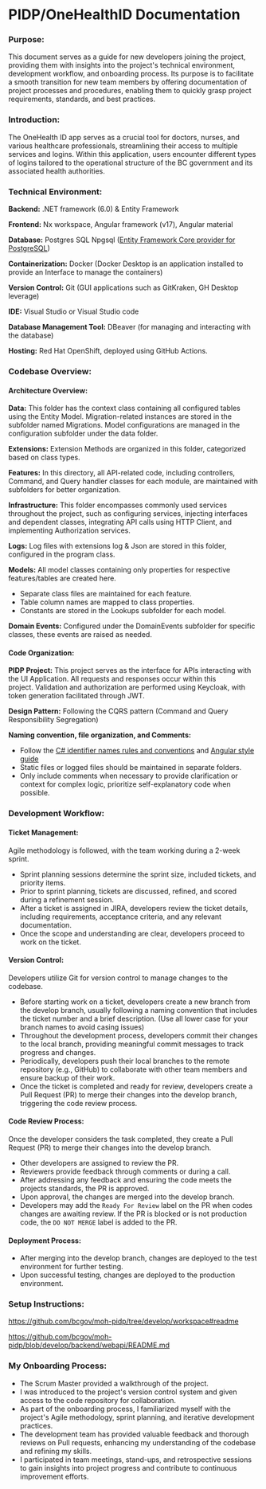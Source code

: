 # PIDP/OneHealthID Documentation
### Purpose:
This document serves as a guide for new developers joining the project, providing them with insights into the project's technical environment, development workflow, and onboarding process. Its purpose is to facilitate a smooth transition for new team members by offering documentation of project processes and procedures, enabling them to quickly grasp project requirements, standards, and best practices.
### Introduction:
The OneHealth ID app serves as a crucial tool for doctors, nurses, and various healthcare professionals, streamlining their access to multiple services and logins. Within this application, users encounter different types of logins tailored to the operational structure of the BC government and its associated health authorities.
### Technical Environment:
**Backend:** .NET framework (6.0) & Entity Framework

**Frontend:** Nx workspace, Angular framework (v17), Angular material

**Database:** Postgres SQL Npgsql ([Entity Framework Core provider for PostgreSQL](https://github.com/npgsql/efcore.pg))

**Containerization:** Docker (Docker Desktop is an application installed to provide an Interface to manage the containers)

**Version Control:** Git (GUI applications such as GitKraken, GH Desktop leverage)

**IDE:** Visual Studio or Visual Studio code

**Database Management Tool:** DBeaver (for managing and interacting with the database)

**Hosting:** Red Hat OpenShift, deployed using GitHub Actions.

### Codebase Overview:
#### Architecture Overview:
**Data:** This folder has the context class containing all configured tables using the Entity Model. Migration-related instances are stored in the subfolder named Migrations. Model configurations are managed in the configuration subfolder under the data folder.

**Extensions:** Extension Methods are organized in this folder, categorized based on class types.

**Features:** In this directory, all API-related code, including controllers, Command, and Query handler classes for each module, are maintained with subfolders for better organization.

**Infrastructure:** This folder encompasses commonly used services throughout the project, such as configuring services, injecting interfaces and dependent classes, integrating API calls using HTTP Client, and implementing Authorization services.

**Logs:** Log files with extensions log & Json are stored in this folder, configured in the program class.

**Models:** All model classes containing only properties for respective features/tables are created here. 
- Separate class files are maintained for each feature.
- Table column names are mapped to class properties. 
- Constants are stored in the Lookups subfolder for each model.

**Domain Events:**
Configured under the DomainEvents subfolder for specific classes, these events are raised as needed.
#### Code Organization:
**PIDP Project:** This project serves as the interface for APIs interacting with the UI Application. All requests and responses occur within this project. Validation and authorization are performed using Keycloak, with token generation facilitated through JWT.

**Design Pattern:** Following the CQRS pattern (Command and Query Responsibility Segregation)

**Naming convention, file organization, and Comments:** 
- Follow the [C# identifier names rules and conventions](https://learn.microsoft.com/en-us/dotnet/csharp/fundamentals/coding-style/identifier-names) and [Angular style guide](https://angular.dev/style-guide)
- Static files or logged files should be maintained in separate folders.
- Only include comments when necessary to provide clarification or context for complex logic, prioritize self-explanatory code when possible.

### Development Workflow:
#### Ticket Management:
Agile methodology is followed, with the team working during a 2-week sprint.
- Sprint planning sessions determine the sprint size, included tickets, and priority items.
- Prior to sprint planning, tickets are discussed, refined, and scored during a refinement session.
- After a ticket is assigned in JIRA, developers review the ticket details, including requirements, acceptance criteria, and any relevant documentation.
- Once the scope and understanding are clear, developers proceed to work on the ticket.
#### Version Control:
 Developers utilize Git for version control to manage changes to the codebase.
 - Before starting work on a ticket, developers create a new branch from the develop branch, usually following a naming convention that includes the ticket number and a brief description. (Use all lower case for your branch names to avoid casing issues)
 - Throughout the development process, developers commit their changes to the local branch, providing meaningful commit messages to track progress and changes.
 - Periodically, developers push their local branches to the remote repository (e.g., GitHub) to collaborate with other team members and ensure backup of their work.
 - Once the ticket is completed and ready for review, developers create a Pull Request (PR) to merge their changes into the develop branch, triggering the code review process.
#### Code Review Process:
 Once the developer considers the task completed, they create a Pull Request (PR) to merge their changes into the develop branch.
 - Other developers are assigned to review the PR.
 - Reviewers provide feedback through comments or during a call.
 - After addressing any feedback and ensuring the code meets the projects standards, the PR is approved.
 - Upon approval, the changes are merged into the develop branch.
 - Developers may add the `Ready For Review` label on the PR when codes changes are awaiting review. If the PR is blocked or is not production code, the `DO NOT MERGE` label is added to the PR.
#### Deployment Process:
- After merging into the develop branch, changes are deployed to the test environment for further testing.
- Upon successful testing, changes are deployed to the production environment.
### Setup Instructions:

https://github.com/bcgov/moh-pidp/tree/develop/workspace#readme

https://github.com/bcgov/moh-pidp/blob/develop/backend/webapi/README.md

### My Onboarding Process:
- The Scrum Master provided a walkthrough of the project.
- I was introduced to the project's version control system and given access to the code repository for collaboration.
- As part of the onboarding process, I familiarized myself with the project's Agile methodology, sprint planning, and iterative development practices.
- The development team has provided valuable feedback and thorough reviews on Pull requests, enhancing my understanding of the codebase and refining my skills.
- I participated in team meetings, stand-ups, and retrospective sessions to gain insights into project progress and contribute to continuous improvement efforts.